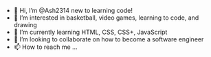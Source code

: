 - 👋 Hi, I’m @Ash2314 new to learning code! 
- 👀 I’m interested in basketball, video games, learning to code, and drawing
- 🌱 I’m currently learning HTML, CSS, CSS+, JavaScript 
- 💞️ I’m looking to collaborate on how to become a software engineer 
- 📫 How to reach me ...

<!---
Ash2314/Ash2314 is a ✨ special ✨ repository because its `README.md` (this file) appears on your GitHub profile.
You can click the Preview link to take a look at your changes.
--->

